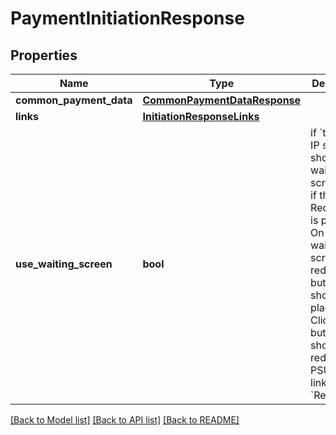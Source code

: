 # PaymentInitiationResponse

## Properties
Name | Type | Description | Notes
------------ | ------------- | ------------- | -------------
**common_payment_data** | [**CommonPaymentDataResponse**](CommonPaymentDataResponse.md) |  | [optional] 
**links** | [**InitiationResponseLinks**](InitiationResponseLinks.md) |  | [optional] 
**use_waiting_screen** | **bool** | if &#x60;true&#x60; the IP should show a waiting screen even if the the RedirectUrl is provided. On the waiting screen a redirection button should be placed. Click on the button should redirect the PSU by the link from &#x60;RedirectUrl&#x60;  | [optional] 

[[Back to Model list]](../README.md#documentation-for-models) [[Back to API list]](../README.md#documentation-for-api-endpoints) [[Back to README]](../README.md)

